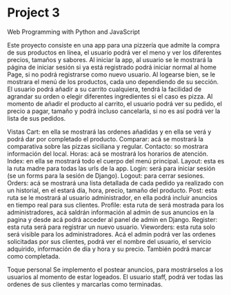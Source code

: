 # Project 3

Web Programming with Python and JavaScript

Este proyecto consiste en una app para una pizzería que admite la compra de sus productos en línea, el usuario podrá ver el meno y ver los diferentes precios, tamaños y sabores.
Al iniciar la app, al usuario se le mostrará la página de iniciar sesión si ya está registrado podrá iniciar normal al home Page, si no podrá registrarse como nuevo usuario. Al logearse bien, se le mostrara el menú de los productos, cada uno dependiendo de su sección. El usuario podrá añadir a su carrito cualquiera, tendrá la facilidad de agrandar su orden o elegir diferentes ingredientes si el caso es pizza.
Al momento de añadir el producto al carrito, el usuario podrá ver su pedido, el precio a pagar, tamaño y podrá incluso cancelarla, si no es así podrá ver la lista de sus pedidos.


Vistas
	Cart: en ella se mostrará las ordenes añadidas y en ella se verá y podrá dar por completado el producto.
	Comparar: acá se mostrará la comparativa sobre las pizzas siciliana y regular.
	Contacto: so mostrara información del local.
	Horas: acá se mostrará los horarios de atención.
	Index: en ella se mostrará todo el cuerpo del menú principal.
	Layout: esta es la ruta madre para todas las urls de la app.
	Login: será para iniciar sesión (se un forms para la sesión de Django).
	Logout: para cerrar sesiones.
	Orders: acá se mostrará una lista detallada de cada pedido ya realizado con un historial, en el estará día, hora, precio, tamaño del producto.
	Post: esta ruta se le mostrará al usuario administrador, en ella podrá incluir anuncios en tiempo real para sus clientes.
	Profile: esta ruta de será mostrada para los administradores, acá saldrán información al admin de sus anuncios en la pagina y desde acá podrá acceder al panel de admin en Django.
	Register: esta ruta será para registrar un nuevo usuario.
	Vieworders: esta ruta solo será visible para los administradores. Acá el admin podrá ver las ordenes solicitadas por sus clientes, podrá ver el nombre del usuario, el servicio
 adquirido, información de día y hora y su precio. También podrá marcar como completada.
 

Toque personal
Se implemento el postear anuncios, para mostrárselos a los usuarios al momento de estar logeados.
El usuario staff, podrá ver todas las ordenes de sus clientes y marcarlas como terminadas.
